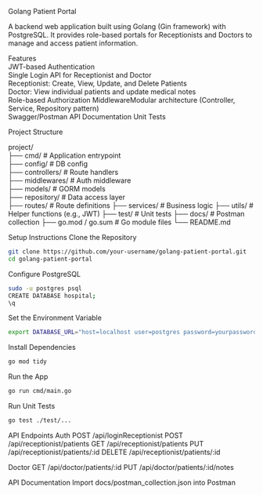 Golang Patient Portal

A backend web application built using Golang (Gin framework) with PostgreSQL. It provides role-based portals for Receptionists and Doctors to manage and access patient information.

Features  
JWT-based Authentication  
Single Login API for Receptionist and Doctor  
Receptionist: Create, View, Update, and Delete Patients  
Doctor: View individual patients and update medical notes  
Role-based Authorization MiddlewareModular architecture (Controller, Service, Repository pattern)  
Swagger/Postman API Documentation
Unit Tests


Project Structure

project/  
├── cmd/                           # Application entrypoint  
├── config/                        # DB config  
├── controllers/                 # Route handlers  
├── middlewares/                 # Auth middleware  
├── models/                        # GORM models  
├── repository/                  # Data access layer  
├── routes/                        # Route definitions
├── services/                      # Business logic
├── utils/                         # Helper functions (e.g., JWT)
├── test/                          # Unit tests
├── docs/                          # Postman collection
├── go.mod / go.sum              # Go module files
└── README.md


Setup Instructions
Clone the Repository
```bash
git clone https://github.com/your-username/golang-patient-portal.git
cd golang-patient-portal
```
Configure PostgreSQL
```bash
sudo -u postgres psql
CREATE DATABASE hospital;
\q
```

Set the Environment Variable
```bash
export DATABASE_URL="host=localhost user=postgres password=yourpassword dbname=hospital port=5432 sslmode=disable"
```
Install Dependencies
```bash
go mod tidy
```
Run the App
```bash
go run cmd/main.go
```
Run Unit Tests
```bash
go test ./test/...
```

API Endpoints
Auth
POST /api/loginReceptionist
POST /api/receptionist/patients
GET /api/receptionist/patients
PUT /api/receptionist/patients/:id
DELETE /api/receptionist/patients/:id

Doctor
GET /api/doctor/patients/:id
PUT /api/doctor/patients/:id/notes

API Documentation
Import docs/postman_collection.json into Postman

